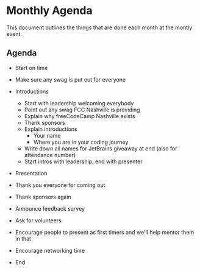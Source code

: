 # Monthly Agenda

This document outlines the things that are done each month at the montly event.

## Agenda

- Start on time
- Make sure any swag is put out for everyone

- Introductions
  - Start with leadership welcoming everybody
  - Point out any swag FCC Nashville is providing
  - Explain why freeCodeCamp Nashville exists
  - Thank sponsors
  - Explain introductions
    - Your name
    - Where you are in your coding journey
  - Write down all names for JetBrains giveaway at end (also for attendance number)
  - Start intros with leadership, end with presenter
- Presentation
- Thank you everyone for coming out
- Thank sponsors again
- Announce feedback survey
- Ask for volunteers
- Encourage people to present as first timers and we'll help mentor them in that
- Encourage networking time
- End
